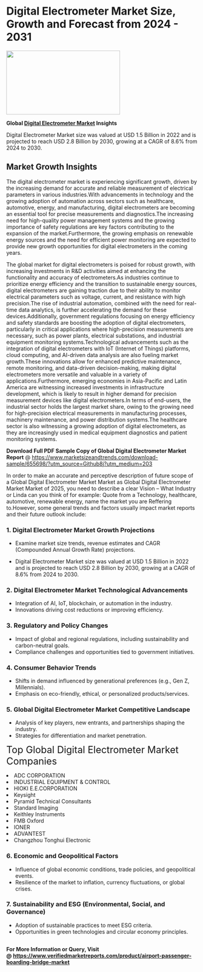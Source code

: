 <H1>Digital Electrometer Market Size, Growth and Forecast from 2024 - 2031</H1><img class="aligncenter size-medium wp-image-584254" src="https://thirdeyenews.in/wp-content/uploads/2024/09/Global-Market-Research-300x168.jpeg" alt="" width="300" height="168" /><p><strong>Global&nbsp;<a href="https://www.marketsizeandtrends.com/download-sample/655698/?utm_source=Github8j?utm_medium=203">Digital Electrometer Market</a> Insights</strong></p><p>Digital Electrometer Market size was valued at USD 1.5 Billion in 2022 and is projected to reach USD 2.8 Billion by 2030, growing at a CAGR of 8.6% from 2024 to 2030.</p><p><h2>Market Growth Insights</h2> <p>The digital electrometer market is experiencing significant growth, driven by the increasing demand for accurate and reliable measurement of electrical parameters in various industries.With advancements in technology and the growing adoption of automation across sectors such as healthcare, automotive, energy, and manufacturing, digital electrometers are becoming an essential tool for precise measurements and diagnostics.The increasing need for high-quality power management systems and the growing importance of safety regulations are key factors contributing to the expansion of the market.Furthermore, the growing emphasis on renewable energy sources and the need for efficient power monitoring are expected to provide new growth opportunities for digital electrometers in the coming years.</p> <p>The global market for digital electrometers is poised for robust growth, with increasing investments in R&D activities aimed at enhancing the functionality and accuracy of electrometers.As industries continue to prioritize energy efficiency and the transition to sustainable energy sources, digital electrometers are gaining traction due to their ability to monitor electrical parameters such as voltage, current, and resistance with high precision.The rise of industrial automation, combined with the need for real-time data analytics, is further accelerating the demand for these devices.Additionally, government regulations focusing on energy efficiency and safety standards are boosting the adoption of digital electrometers, particularly in critical applications where high-precision measurements are necessary, such as power plants, electrical substations, and industrial equipment monitoring systems.Technological advancements such as the integration of digital electrometers with IoT (Internet of Things) platforms, cloud computing, and AI-driven data analysis are also fueling market growth.These innovations allow for enhanced predictive maintenance, remote monitoring, and data-driven decision-making, making digital electrometers more versatile and valuable in a variety of applications.Furthermore, emerging economies in Asia-Pacific and Latin America are witnessing increased investments in infrastructure development, which is likely to result in higher demand for precision measurement devices like digital electrometers.In terms of end-users, the industrial sector holds the largest market share, owing to the growing need for high-precision electrical measurements in manufacturing processes, machinery maintenance, and power distribution systems.The healthcare sector is also witnessing a growing adoption of digital electrometers, as they are increasingly used in medical equipment diagnostics and patient monitoring systems.<p><span class=""><strong>Download Full PDF Sample Copy of Global Digital Electrometer Market Report</strong> @ <a href="https://www.marketsizeandtrends.com/download-sample/655698/?utm_source=Github8j?utm_medium=203" target="_blank">https://www.marketsizeandtrends.com/download-sample/655698/?utm_source=Github8j?utm_medium=203</a></span></p><p>In order to make an accurate and perceptive description of future scope of a Global&nbsp;Digital Electrometer Market Market as Global&nbsp;Digital Electrometer Market Market of 2025, you need to describe a clear Vision &ndash; What Industry or Linda can you think of for example: Quote from a Technology, healthcare, automotive, renewable energy, name the market you are Reffering to.However, some general trends and factors usually impact market reports and their future outlook include:</p><h3>1.&nbsp;<strong>Digital Electrometer Market Growth Projections</strong></h3><ul><li>Examine market size trends, revenue estimates and CAGR (Compounded Annual Growth Rate) projections.</li><li><p>Digital Electrometer Market size was valued at USD 1.5 Billion in 2022 and is projected to reach USD 2.8 Billion by 2030, growing at a CAGR of 8.6% from 2024 to 2030.</p></li></ul><h3>2.&nbsp;<strong>Digital Electrometer Market Technological Advancements</strong></h3><ul><li>Integration of AI, IoT, blockchain, or automation in the industry.</li><li>Innovations driving cost reductions or improving efficiency.</li></ul><h3>3.&nbsp;<strong>Regulatory and Policy Changes</strong></h3><ul><li>Impact of global and regional regulations, including sustainability and carbon-neutral goals.</li><li>Compliance challenges and opportunities tied to government initiatives.</li></ul><h3>4.&nbsp;<strong>Consumer Behavior Trends</strong></h3><ul><li>Shifts in demand influenced by generational preferences (e.g., Gen Z, Millennials).</li><li>Emphasis on eco-friendly, ethical, or personalized products/services.</li></ul><h3>5.&nbsp;<strong>Global Digital Electrometer Market Competitive Landscape</strong></h3><ul><li>Analysis of key players, new entrants, and partnerships shaping the industry.</li><li>Strategies for differentiation and market penetration.</li></ul><p data-pm-slice="1 1 []"><span style="color: inherit; font-family: inherit; font-size: 25px;">Top Global Digital Electrometer Market Companies</span></p><div class="" data-test-id=""><p><li>ADC CORPORATION</li><li> INDUSTRIAL EQUIPMENT & CONTROL</li><li> HIOKI E.E.CORPORATION</li><li> Keysight</li><li> Pyramid Technical Consultants</li><li> Standard Imaging</li><li> Keithley Instruments</li><li> FMB Oxford</li><li> IONER</li><li> ADVANTEST</li><li> Changzhou Tonghui Electronic</li></p></div><h3>6.&nbsp;<strong>Economic and Geopolitical Factors</strong></h3><ul><li>Influence of global economic conditions, trade policies, and geopolitical events.</li><li>Resilience of the market to inflation, currency fluctuations, or global crises.</li></ul><h3>7.&nbsp;<strong>Sustainability and ESG (Environmental, Social, and Governance)</strong></h3><ul><li>Adoption of sustainable practices to meet ESG criteria.</li><li>Opportunities in green technologies and circular economy principles.</li></ul><h2><strong style="font-size: 14px;">For More Information or Query, Visit @&nbsp;</strong><a style="background-color: #ffffff; font-size: 14px;" href="https://www.marketsizeandtrends.com/report/digital-electrometer-market/" target="_blank">https://www.verifiedmarketreports.com/product/airport-passenger-boarding-bridge-market</a></h2>